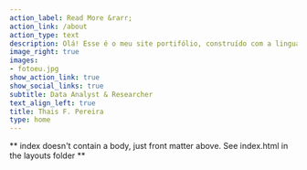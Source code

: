 ```yaml
---
action_label: Read More &rarr;
action_link: /about
action_type: text
description: Olá! Esse é o meu site portifólio, construído com a linguagem de programação R, pretendo usar esse espaço para publicar os meus projetos pessoais, assim como os resultados do meu atual trabalho de pesquisadora de mestrado em Ciência Política. 
image_right: true
images:
- fotoeu.jpg
show_action_link: true
show_social_links: true
subtitle: Data Analyst & Researcher
text_align_left: true
title: Thais F. Pereira
type: home
---
```


** index doesn't contain a body, just front matter above.
See index.html in the layouts folder **
